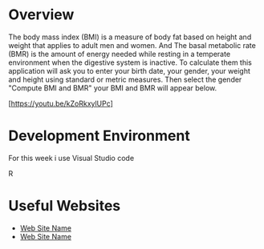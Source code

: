 # Overview
The body mass index (BMI) is a measure of body fat based on height and weight that applies to adult men and women.
And The basal metabolic rate (BMR) is the amount of energy needed while resting in a temperate environment when the digestive system is inactive.
To calculate them this application will ask you to enter your birth date, your gender, your weight and height using standard or metric measures.
Then select the gender "Compute BMI and BMR" your BMI and BMR will appear below.


[https://youtu.be/kZoRkxylUPc]

# Development Environment

For this week i use Visual Studio code

R

# Useful Websites


* [Web Site Name](https://www.w3schools.com/r/default.asp)
* [Web Site Name](https://www.r-project.org/about.html)

